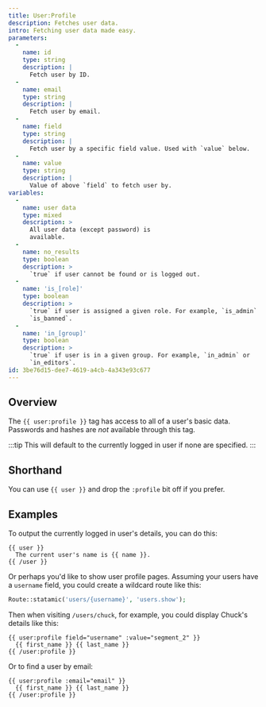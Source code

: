 ```yaml
---
title: User:Profile
description: Fetches user data.
intro: Fetching user data made easy.
parameters:
  -
    name: id
    type: string
    description: |
      Fetch user by ID.
  -
    name: email
    type: string
    description: |
      Fetch user by email.
  -
    name: field
    type: string
    description: |
      Fetch user by a specific field value. Used with `value` below.
  -
    name: value
    type: string
    description: |
      Value of above `field` to fetch user by.
variables:
  -
    name: user data
    type: mixed
    description: >
      All user data (except password) is
      available.
  -
    name: no_results
    type: boolean
    description: >
      `true` if user cannot be found or is logged out.
  -
    name: 'is_[role]'
    type: boolean
    description: >
      `true` if user is assigned a given role. For example, `is_admin` or
      `is_banned`.
  -
    name: 'in_[group]'
    type: boolean
    description: >
      `true` if user is in a given group. For example, `in_admin` or
      `in_editors`.
id: 3be76d15-dee7-4619-a4cb-4a343e93c677
---
```

## Overview
The `{{ user:profile }}` tag has access to all of a user's basic data. Passwords and hashes are _not_ available through this tag.

:::tip
This will default to the currently logged in user if none are specified.
:::


## Shorthand

You can use `{{ user }}` and drop the `:profile` bit off if you prefer.

## Examples

To output the currently logged in user's details, you can do this:

```
{{ user }}
  The current user's name is {{ name }}.
{{ /user }}
```

Or perhaps you'd like to show user profile pages. Assuming your users have a `username` field, you could create a wildcard route like this:

```php
Route::statamic('users/{username}', 'users.show');
```

Then when visiting `/users/chuck`, for example, you could display Chuck's details like this:

```
{{ user:profile field="username" :value="segment_2" }}
  {{ first_name }} {{ last_name }}
{{ /user:profile }}
```
Or to find a user by email:

```
{{ user:profile :email="email" }}
  {{ first_name }} {{ last_name }}
{{ /user:profile }}
```

